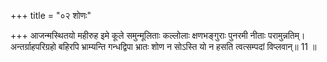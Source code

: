 +++
title = "०२ शोणः"

+++
आजन्मस्थितयो महीरुह इमे कूले समुन्मूलिताः कल्लोलाः क्षणभङ्गुराः पुनरमी नीताः परामुन्नतिम्।  
अन्तर्ग्राहपरिग्रहो बहिरपि भ्राम्यन्ति गन्धद्विपा भ्रातः शोण न सोऽस्ति यो न हसति त्वत्सम्पदां विप्लवान्॥ 11 ॥  